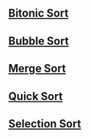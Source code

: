 
## [Bitonic Sort](https://github.com/arunkalher/DSA-Repo/tree/main/Sorting/bitonic_sort) 
## [Bubble Sort](https://github.com/arunkalher/DSA-Repo/tree/main/Sorting/bubble_sort) 
## [Merge Sort](https://github.com/arunkalher/DSA-Repo/tree/main/Sorting/merge_sort) 
## [Quick Sort](https://github.com/arunkalher/DSA-Repo/tree/main/Sorting/quick_sort)
## [Selection Sort](https://github.com/arunkalher/DSA-Repo/tree/main/Sorting/selection_sort)   


 